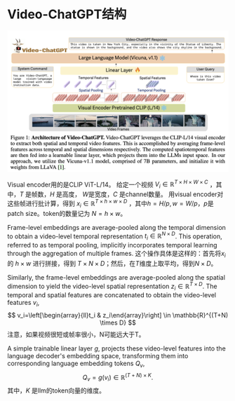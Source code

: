 # Video-ChatGPT结构

![arch](../images/video-chatgpt.png)

Visual encoder用的是CLIP ViT-L/14。
给定一个视频 $V_i \in \mathbb{R}^{T \times H \times W \times C}$ ，其中，$T$ 是帧数，$H$ 是高度， $W$是宽度，$C$ 是channel数量。
用visual encoder对这些帧进行批计算，得到 $x_i \in \mathbb{R}^{T \times h \times w \times D}$ ，其中$h=H / p, w=W / p$，$p$是patch size。token的数量记为 $N=h \times w$。

Frame-level embeddings are average-pooled along the temporal dimension to obtain a video-level temporal representation $t_i \in \mathbb{R}^{N \times D}$. This operation, referred to as temporal pooling, implicitly incorporates temporal learning through the aggregation of multiple frames. 这个操作具体是这样的：首先将$x_i$的 $h \times w$ 进行拼接，得到 $T \times N \times D$；然后，在$T$维度上取平均，得到$N \times D$。

Similarly, the frame-level embeddings are average-pooled along the spatial dimension to yield the video-level spatial representation $z_i \in \mathbb{R}^{T \times D}$. The temporal and spatial features are concatenated to obtain the video-level features $v_i$,
$$
v_i=\left[\begin{array}{ll}t_i & z_i\end{array}\right] \in \mathbb{R}^{(T+N) \times D}
$$
注意，如果视频很短或帧率很小，N可能远大于T。

A simple trainable linear layer $g$, projects these video-level features into the language decoder's embedding space, transforming them into corresponding language embedding tokens $Q_v$,
$$
Q_v=g\left(v_i\right) \in \mathbb{R}^{(T+N) \times K} .
$$
其中，$K$ 是llm的token向量的维度。


